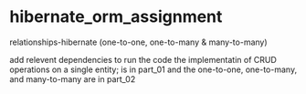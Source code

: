 # hibernate_orm_assignment
relationships-hibernate (one-to-one, one-to-many &amp; many-to-many)


add relevent dependencies to run the code
the implementatin of CRUD operations on a single entity; is in part_01
and the one-to-one, one-to-many, and many-to-many are in part_02
